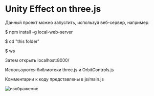 # Unity Effect on three.js

Данный проект можно запустить, используя веб-сервер, например:
 
 $ npm install -g local-web-server

$ cd "this folder"

$ ws

Затем открыть localhost:8000/

Используются библиотеки three.js и OrbitControls.js

Комментарии к коду представлены в js/main.js

![изображение](https://user-images.githubusercontent.com/54802628/205498788-8eeaa666-4afd-4f61-882c-3c77a547db8d.png)

